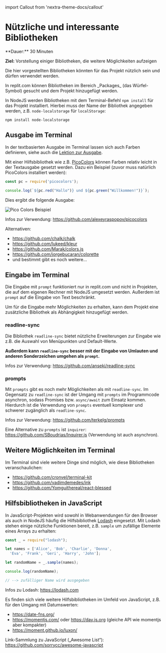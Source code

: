 import Callout from 'nextra-theme-docs/callout'

# Nützliche und interessante Bibliotheken

<Callout>
  **Dauer:** 30 Minuten
  
  **Ziel:** Vorstellung einiger Bibliotheken, die 
  weitere Möglichkeiten aufzeigen
</Callout>

Die hier vorgestellten Bibliotheken könnten für das 
Projekt nützlich sein und dürfen verwendet werden.

<Callout type="warning">
In replit.com können Bibliotheken im Bereich
_Packages_ (das Würfel-Symbol) gesucht und 
dem Projekt hinzugefügt werden.

In NodeJS werden Bibliotheken mit dem 
Terminal-Befehl `npm install` für das Projekt 
installiert. Hierbei muss der Name der Bibliothek 
angegeben werden, z.B. `node-localstorage` für 
`localStorage`:

```
npm install node-localstorage
```
</Callout>

## Ausgabe im Terminal

In der textbasierten Ausgabe im Terminal
lassen sich auch Farben definieren, siehe
auch die [Lektion zur Ausgabe](/prog/02-basics/io#ausgabe-formatieren).

Mit einer Hilfsbibliothek wie z.B. 
[PicoColors](https://github.com/alexeyraspopov/picocolors)
können Farben relativ leicht in der Textausgabe
gesetzt werden. Dazu ein Beispiel (zuvor muss
natürlich PicoColors installiert werden):

```js
const pc = require('picocolors');

console.log(`${pc.red("Hallo")} und ${pc.green("Willkommen!")}`);
```

Dies ergibt die folgende Ausgabe:

![Pico Colors Beispiel](/images/prog/pico_colors.png)

Infos zur Verwendung: https://github.com/alexeyraspopov/picocolors

Alternativen:

- https://github.com/chalk/chalk
- https://github.com/lukeed/kleur
- https://github.com/Marak/colors.js
- https://github.com/jorgebucaran/colorette
- und bestimmt gibt es noch weitere…

## Eingabe im Terminal

Die Eingabe mit `prompt` funktioniert nur 
in replit.com und nicht in Projekten, die auf
dem eigenen Rechner mit NodeJS umgesetzt werden.
Außerdem ist `prompt` auf die Eingabe von 
Text beschränkt. 

Um für die Eingabe mehr Möglichkeiten zu erhalten,
kann dem Projekt eine zusätzliche Bibliothek 
als Abhängigkeit hinzugefügt werden.

### readline-sync

Die Bibliothek `readline-sync` bietet nützliche
Erweiterungen zur Eingabe wie z.B. die Auswahl von
Menüpunkten und Default-Werte. 

**Außerdem kann `readline-sync` besser mit
der Eingabe von Umlauten und anderen Sonderzeichen
umgehen als `prompt`.**

Infos zur Verwendung: https://github.com/anseki/readline-sync


### prompts

Mit `prompts` gibt es noch mehr Möglichkeiten
als mit `readline-sync`. Im Gegensatz zu 
`readline-sync` ist der Umgang mit `prompts` 
im Programmcode asynchron, sodass Promises bzw.
`async/await` zum Einsatz kommen. Hierdurch
ist die Verwendung von `prompts` eventuell 
komplexer und schwerer zugänglich als 
`readline-sync`.

Infos zur Verwendung: https://github.com/terkelg/prompts

Eine Alternative zu `prompts` ist 
`inquirer`: https://github.com/SBoudrias/Inquirer.js 
(Verwendung ist auch asynchron).

## Weitere Möglichkeiten im Terminal  

Im Terminal sind viele weitere Dinge sind möglich,
wie diese Bibliotheken veranschaulichen:

- https://github.com/cronvel/terminal-kit
- https://github.com/vadimdemedes/ink
- https://github.com/Yomguithereal/react-blessed

## Hilfsbibliotheken in JavaScript

In JavaScript-Projekten wird sowohl in 
Webanwendungen für den Browser als auch in
NodeJS häufig die Hilfsbibliothek 
[Lodash](https://lodash.com) eingesetzt. 
Mit Lodash stehen einige nützliche Funktionen
bereit, z.B. `sample` um zufällige Elemente
eines Arrays zu erhalten:

```js
const _ = require("lodash");

let names = ['Alice', 'Bob', 'Charlie', 'Donna',
  'Eva', 'Frank', 'Geri', 'Harry', 'John'];

let randomName = _.sample(names);

console.log(randomName);

// --> zufälliger Name wird ausgegeben 
```

Infos zu Lodash: https://lodash.com

Es finden sich viele weitere Hilfsbibliotheken
im Umfeld von JavaScript, z.B. für den Umgang
mit Datumswerten:

- https://date-fns.org/
- https://momentjs.com/ oder https://day.js.org (gleiche API wie momentjs aber kompakter)
- https://moment.github.io/luxon/

Link-Sammlung zu JavaScript („Awesome List“): 
https://github.com/sorrycc/awesome-javascript
